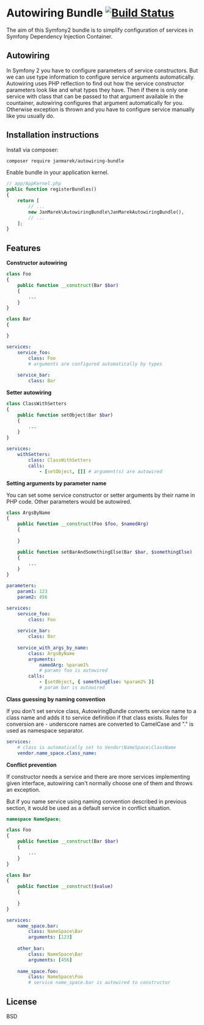 Autowiring Bundle [![Build Status](https://secure.travis-ci.org/janmarek/autowiring-bundle.png?branch=master)](http://travis-ci.org/janmarek/autowiring-bundle)
=================

The aim of this Symfony2 bundle is to simplify configuration of services in Symfony Dependency Injection Container.

Autowiring
----------

In Symfony 2 you have to configure parameters of service constructors. But we can use type information to configure service
arguments automatically. Autowiring uses PHP reflection to find out how the service constructor parameters look like and
what types they have. Then if there is only one service with class that can be passed to that argument available in 
the countainer, autowiring configures that argument automatically for you. Otherwise exception is thrown and you have to
configure service manually like you usually do.

Installation instructions
-------------------------

Install via composer:

```sh
composer require janmarek/autowiring-bundle
```

Enable bundle in your application kernel.

```php
// app/AppKernel.php
public function registerBundles()
{
    return [
        // ...
        new JanMarek\AutowiringBundle\JanMarekAutowiringBundle(),
        // ...
    ];
}
```

Features
--------

**Constructor autowiring**

```php
class Foo
{
    public function __construct(Bar $bar)
    {
        ...
    }
}

class Bar
{

}
```

```yaml
services:
    service_foo:
        class: Foo
        # arguments are configured automatically by types
        
    service_bar:
        class: Bar
```

**Setter autowiring**

```php
class ClassWithSetters
{
    public function setObject(Bar $bar)
    {
        ...
    }
}
```

```yaml
services:
    withSetters:
        class: ClassWithSetters
        calls:
            - [setObject, []] # argument(s) are autowired
```

**Setting arguments by parameter name**

You can set some service constructor or setter arguments by their name in PHP code. Other parameters would be autowired.

```php
class ArgsByName
{
    public function __construct(Foo $foo, $namedArg)
    {
    
    }

    public function setBarAndSomethingElse(Bar $bar, $somethingElse)
    {
        ...
    }
}
```

```yaml
parameters:
    param1: 123
    param2: 456

services:
    service_foo:
        class: Foo
        
    service_bar:
        class: Bar
        
    service_with_args_by_name:
        class: ArgsByName
        arguments:
            namedArg: %param1%
            # params foo is autowired
        calls:
            - [setObject, { somethingElse: %param2% }]
            # param bar is autowired
```

**Class guessing by naming convention**

If you don't set service class, AutowiringBundle converts service name to a class name and adds it to service definition
if that class exists. Rules for conversion are - underscore names are converted to CamelCase and "." is used as namespace
separator.  

```yaml
services:
    # class is automatically set to Vendor\NameSpace\ClassName
    vendor.name_space.class_name:
```

**Conflict prevention**

If constructor needs a service and there are more services implementing given interface,
autowiring can't normally choose one of them and throws an exception.

But if you name service using naming convention described in previous section, it would be 
used as a default service in conflict situation.

```php
namespace NameSpace;

class Foo
{
    public function __construct(Bar $bar)
    {
        ...
    }
}

class Bar
{
    public function __construct($value)
    {
    
    }
}
```

```yaml
services:
    name_space.bar:
        class: NameSpace\Bar
        arguments: [123]
        
    other_bar:
        class: NameSpace\Bar
        arguments: [456]
        
    name_space.foo:
        class: NameSpace\Foo
        # service name_space.bar is autowired to constructor
```

License
-------

BSD
      


